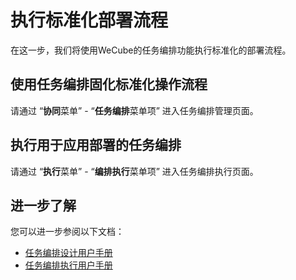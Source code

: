 # 执行标准化部署流程

在这一步，我们将使用WeCube的任务编排功能执行标准化的部署流程。


## 使用任务编排固化标准化操作流程

请通过 “**协同**菜单” - “**任务编排**菜单项” 进入任务编排管理页面。


## 执行用于应用部署的任务编排

请通过 “**执行**菜单” - “**编排执行**菜单项” 进入任务编排执行页面。


## 进一步了解

您可以进一步参阅以下文档：

- [任务编排设计用户手册](manual-orchestration-design.md)
- [任务编排执行用户手册](manual-orchestration-execution.md)
